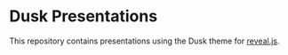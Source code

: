 # Dusk Presentations

This repository contains presentations using the Dusk theme for
[reveal.js](https://github.com/hakimel/reveal.js/).
